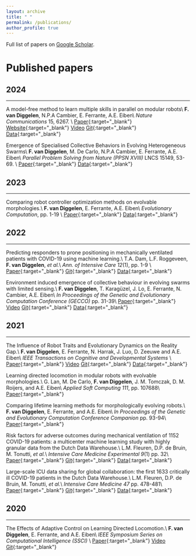 ```yaml
---
layout: archive
title: " "
permalink: /publications/
author_profile: true
---
```


Full list of papers on <a href="https://scholar.google.com/citations?user=Xn9iFKsAAAAJ">Google Scholar</a>.

[comment]: <> (Preprints)
[comment]: <> (======)

Published papers
======

**2024**
-
---
A model-free method to learn multiple skills in parallel on modular robots\\
**F. van Diggelen**, N.P.A Cambier, E. Ferrante, A.E. Eiben\\
*Nature Communications* 15, 6267. \\
[Paper](https://doi.org/10.1038/s41467-024-50131-4){:target="_blank"}
[Website](https://fudavd.github.io/multi-skill-learning/){:target="_blank"}
[Video](/portfolio/you_paper/#a-model-free-method-to-learn-multiple-skills-in-parallel-on-modular-robots)
[Git](https://codeocean.com/capsule/4606460/tree){:target="_blank"}
[Data](https://dataverse.nl/dataset.xhtml?persistentId=doi:10.34894/XZQZAZ){:target="_blank"}

Emergence of Specialised Collective Behaviors in Evolving Heterogeneous Swarms\\
**F. van Diggelen**, M. De Carlo, N.P.A Cambier, E. Ferrante, A.E. Eiben\\
*Parallel Problem Solving from Nature (PPSN XVIII)*  LNCS 15149, 53-69. \\
[Paper](https://arxiv.org/pdf/2402.04763){:target="_blank"}
[Data](https://doi.org/10.34894/0VSN8Z){:target="_blank"}

**2023**
-
---
Comparing robot controller optimization methods on evolvable morphologies.\\
**F. van Diggelen**, E. Ferrante, A.E. Eiben\\
*Evolutionary Computation*, pp. 1-19 \\
[Paper](https://doi.org/10.1162/evco_a_00334){:target="_blank"}
[Data](https://dataverse.nl/dataset.xhtml?persistentId=doi:10.34894/QMHMUO){:target="_blank"}

**2022**
-
---
Predicting responders to prone positioning in mechanically ventilated patients with COVID-19 using machine learning.\\
T.A. Dam, L.F. Roggeveen, **F. van Diggelen**, _et al._\\
*Ann. of Intensive Care 12*(1), pp. 1-9 \\
[Paper](https://doi.org/10.1186/s13613-022-01070-0){:target="_blank"}
[Git](https://github.com/AmsterdamUMC/AmsterdamUMCdb){:target="_blank"}
[Data](https://www.icudata.nl/){:target="_blank"}

Environment induced emergence of collective behaviour in evolving swarms with limited sensing.\\
**F. van Diggelen**, T. Karagüzel, J. Lo, E. Ferrante, N. Cambier, A.E. Eiben\\
*In Proceedings of the Genetic and Evolutionary Computation Conference (GECCO)* pp. 31-39\\
[Paper](https://doi.org/10.1145/3512290.3528735){:target="_blank"}
[Video](/portfolio/you_paper/#environment-induced-emergence-of-collective-behaviour-in-evolving-swarms-with-limited-sensing)
[Git](https://github.com/fudavd/EC_swarm){:target="_blank"}
[Data](https://dataverse.nl/dataset.xhtml?persistentId=doi:10.34894/IREUW1){:target="_blank"}

**2021**
-
---
The Influence of Robot Traits and Evolutionary Dynamics on the Reality Gap.\\
**F. van Diggelen**, E. Ferrante, N. Harrak, J. Luo, D. Zeeuwe and A.E. Eiben\\
*IEEE Transactions on Cognitive and Developmental Systems* \\
[Paper](https://doi.org/10.1109/TCDS.2021.3112236){:target="_blank"}
[Video](/portfolio/you_paper/#the-influence-of-robot-traits-and-evolutionary-dynamics-on-the-reality-gap)
[Git](https://github.com/fudavd/revolve/tree/IEEE-TCDS_2021){:target="_blank"}
[Data](https://dataverse.nl/dataset.xhtml?persistentId=doi:10.34894/GGNAQ3){:target="_blank"}

Learning directed locomotion in modular robots with evolvable morphologies.\\
G. Lan, M. De Carlo, **F. van Diggelen**, J. M. Tomczak, D. M. Roijers, and A.E. Eiben\\
*Applied Soft Computing 111*, pp. 107688\\
[Paper](https://doi.org/10.1016/j.asoc.2021.107688){:target="_blank"}

Comparing lifetime learning methods for morphologically evolving robots.\\
**F. van Diggelen**, E. Ferrante, and A.E. Eiben\\
*In Proceedings of the Genetic and Evolutionary Computation Conference Companion* pp. 93-94\\
[Paper](https://doi.org/10.1145/3449726.3459530){:target="_blank"}

Risk factors for adverse outcomes during mechanical ventilation of 1152 COVID-19 patients: a multicenter machine learning study with highly granular data from the Dutch Data Warehouse.\\
L.M. Fleuren, D.P. de Bruin, M. Tonutti, _et al._\\
*Intensive Care Medicine Experimental 9*(1) pp. 32\\
[Paper](https://doi.org/10.1186/s40635-021-00397-5){:target="_blank"}
[Git](https://github.com/AmsterdamUMC/AmsterdamUMCdb){:target="_blank"}
[Data](https://www.icudata.nl/){:target="_blank"}

Large-scale ICU data sharing for global collaboration: the first 1633 critically ill COVID-19 patients in the Dutch Data Warehouse.\\
L.M. Fleuren, D.P. de Bruin, M. Tonutti, _et al._\\
*Intensive Care Medicine 47* pp. 478-481\\
[Paper](https://doi.org/10.1007/s00134-021-06361-x){:target="_blank"}
[Git](https://github.com/AmsterdamUMC/AmsterdamUMCdb){:target="_blank"}
[Data](https://www.icudata.nl/){:target="_blank"}

**2020**
-
---
The Effects of Adaptive Control on Learning Directed Locomotion.\\
**F. van Diggelen**, E. Ferrante, and A.E. Eiben\\
*IEEE Symposium Series on Computational Intelligence (SSCI)* \\
[Paper](https://doi.org/10.1109/SSCI47803.2020.9308557){:target="_blank"}
[Video](/portfolio/you_paper/#learning-directed-locomotion-with-internal-model-control)
[Git](https://github.com/fudavd/revolve/tree/learning){:target="_blank"}
